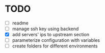 # TODO
- [ ] readme
- [ ] manage ssh key using backend
- [x] add servers' ips to upstream section
- [ ] parameterize configuration with variables
- [ ] create folders for different environments

